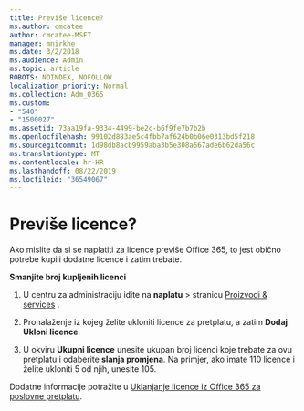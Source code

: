 ```yaml
---
title: Previše licence?
ms.author: cmcatee
author: cmcatee-MSFT
manager: mnirkhe
ms.date: 3/2/2018
ms.audience: Admin
ms.topic: article
ROBOTS: NOINDEX, NOFOLLOW
localization_priority: Normal
ms.collection: Adm_O365
ms.custom:
- "540"
- "1500027"
ms.assetid: 73aa19fa-9334-4499-be2c-b6f9fe7b7b2b
ms.openlocfilehash: 99102d883ae5c4fbb7af624b0b06e0313bd5f218
ms.sourcegitcommit: 1d98db8acb9959aba3b5e308a567ade6b62da56c
ms.translationtype: MT
ms.contentlocale: hr-HR
ms.lasthandoff: 08/22/2019
ms.locfileid: "36549067"
---
```

# <a name="too-many-licenses"></a>Previše licence?

Ako mislite da si se naplatiti za licence previše Office 365, to jest obično potrebe kupili dodatne licence i zatim trebate.
  
**Smanjite broj kupljenih licenci**
  
1. U centru za administraciju idite na **naplatu** \> stranicu [Proizvodi & services](https://go.microsoft.com/fwlink/p/?linkid=842054) .

2. Pronalaženje iz kojeg želite ukloniti licence za pretplatu, a zatim **Dodaj Ukloni licence**.

3. U okviru **Ukupni licence** unesite ukupan broj licenci koje trebate za ovu pretplatu i odaberite **slanja promjena**. Na primjer, ako imate 110 licence i želite ukloniti 5 od njih, unesite 105.

Dodatne informacije potražite u [Uklanjanje licence iz Office 365 za poslovne pretplatu](https://docs.microsoft.com/office365/admin/subscriptions-and-billing/remove-licenses-from-subscription).